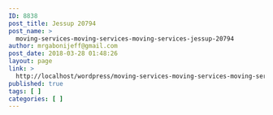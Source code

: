 ```yaml
---
ID: 8838
post_title: Jessup 20794
post_name: >
  moving-services-moving-services-moving-services-jessup-20794
author: mrgabonijeff@gmail.com
post_date: 2018-03-28 01:48:26
layout: page
link: >
  http://localhost/wordpress/moving-services-moving-services-moving-services-jessup-20794/
published: true
tags: [ ]
categories: [ ]
---
```

